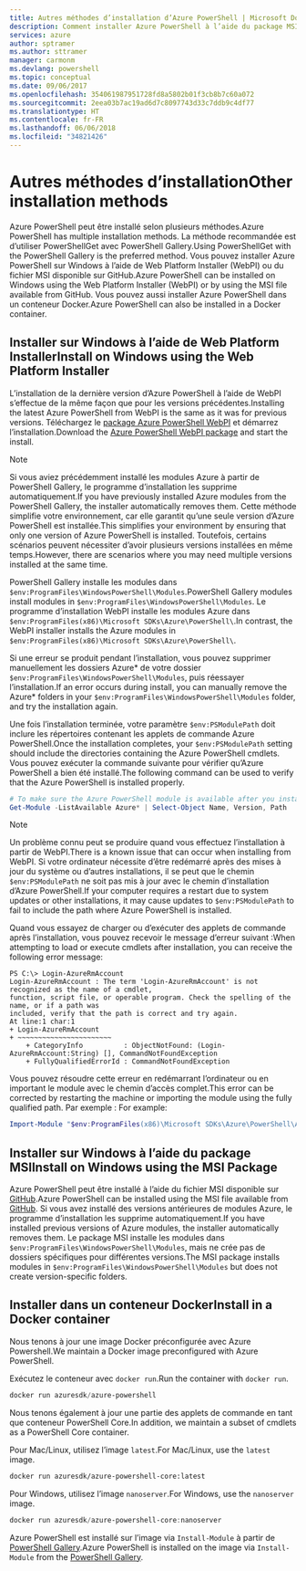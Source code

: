 ```yaml
---
title: Autres méthodes d’installation d’Azure PowerShell | Microsoft Docs
description: Comment installer Azure PowerShell à l’aide du package MSI ou de Web Platform Installer.
services: azure
author: sptramer
ms.author: sttramer
manager: carmonm
ms.devlang: powershell
ms.topic: conceptual
ms.date: 09/06/2017
ms.openlocfilehash: 354061987951728fd8a5802b01f3cb8b7c60a072
ms.sourcegitcommit: 2eea03b7ac19ad6d7c8097743d33c7ddb9c4df77
ms.translationtype: HT
ms.contentlocale: fr-FR
ms.lasthandoff: 06/06/2018
ms.locfileid: "34821426"
---
```

# <a name="other-installation-methods"></a><span data-ttu-id="9a4f3-103">Autres méthodes d’installation</span><span class="sxs-lookup"><span data-stu-id="9a4f3-103">Other installation methods</span></span>

<span data-ttu-id="9a4f3-104">Azure PowerShell peut être installé selon plusieurs méthodes.</span><span class="sxs-lookup"><span data-stu-id="9a4f3-104">Azure PowerShell has multiple installation methods.</span></span> <span data-ttu-id="9a4f3-105">La méthode recommandée est d’utiliser PowerShellGet avec PowerShell Gallery.</span><span class="sxs-lookup"><span data-stu-id="9a4f3-105">Using PowerShellGet with the PowerShell Gallery is the preferred method.</span></span> <span data-ttu-id="9a4f3-106">Vous pouvez installer Azure PowerShell sur Windows à l’aide de Web Platform Installer (WebPI) ou du fichier MSI disponible sur GitHub.</span><span class="sxs-lookup"><span data-stu-id="9a4f3-106">Azure PowerShell can be installed on Windows using the Web Platform Installer (WebPI) or by using the MSI file available from GitHub.</span></span> <span data-ttu-id="9a4f3-107">Vous pouvez aussi installer Azure PowerShell dans un conteneur Docker.</span><span class="sxs-lookup"><span data-stu-id="9a4f3-107">Azure PowerShell can also be installed in a Docker container.</span></span>

## <a name="install-on-windows-using-the-web-platform-installer"></a><span data-ttu-id="9a4f3-108">Installer sur Windows à l’aide de Web Platform Installer</span><span class="sxs-lookup"><span data-stu-id="9a4f3-108">Install on Windows using the Web Platform Installer</span></span>

<span data-ttu-id="9a4f3-109">L’installation de la dernière version d’Azure PowerShell à l’aide de WebPI s’effectue de la même façon que pour les versions précédentes.</span><span class="sxs-lookup"><span data-stu-id="9a4f3-109">Installing the latest Azure PowerShell from WebPI is the same as it was for previous versions.</span></span>
<span data-ttu-id="9a4f3-110">Téléchargez le [package Azure PowerShell WebPI](http://aka.ms/webpi-azps) et démarrez l’installation.</span><span class="sxs-lookup"><span data-stu-id="9a4f3-110">Download the [Azure PowerShell WebPI package](http://aka.ms/webpi-azps) and start the install.</span></span>

> [!NOTE]
> <span data-ttu-id="9a4f3-111">Si vous aviez précédemment installé les modules Azure à partir de PowerShell Gallery, le programme d’installation les supprime automatiquement.</span><span class="sxs-lookup"><span data-stu-id="9a4f3-111">If you have previously installed Azure modules from the PowerShell Gallery, the installer automatically removes them.</span></span> <span data-ttu-id="9a4f3-112">Cette méthode simplifie votre environnement, car elle garantit qu’une seule version d’Azure PowerShell est installée.</span><span class="sxs-lookup"><span data-stu-id="9a4f3-112">This simplifies your environment by ensuring that only one version of Azure PowerShell is installed.</span></span> <span data-ttu-id="9a4f3-113">Toutefois, certains scénarios peuvent nécessiter d’avoir plusieurs versions installées en même temps.</span><span class="sxs-lookup"><span data-stu-id="9a4f3-113">However, there are scenarios where you may need multiple versions installed at the same time.</span></span>
>
> <span data-ttu-id="9a4f3-114">PowerShell Gallery installe les modules dans `$env:ProgramFiles\WindowsPowerShell\Modules`.</span><span class="sxs-lookup"><span data-stu-id="9a4f3-114">PowerShell Gallery modules install modules in `$env:ProgramFiles\WindowsPowerShell\Modules`.</span></span> <span data-ttu-id="9a4f3-115">Le programme d’installation WebPI installe les modules Azure dans `$env:ProgramFiles(x86)\Microsoft SDKs\Azure\PowerShell\`.</span><span class="sxs-lookup"><span data-stu-id="9a4f3-115">In contrast, the WebPI installer installs the Azure modules in `$env:ProgramFiles(x86)\Microsoft SDKs\Azure\PowerShell\`.</span></span>
>
> <span data-ttu-id="9a4f3-116">Si une erreur se produit pendant l’installation, vous pouvez supprimer manuellement les dossiers Azure\* de votre dossier `$env:ProgramFiles\WindowsPowerShell\Modules`, puis réessayer l’installation.</span><span class="sxs-lookup"><span data-stu-id="9a4f3-116">If an error occurs during install, you can manually remove the Azure\* folders in your `$env:ProgramFiles\WindowsPowerShell\Modules` folder, and try the installation again.</span></span>

<span data-ttu-id="9a4f3-117">Une fois l’installation terminée, votre paramètre `$env:PSModulePath` doit inclure les répertoires contenant les applets de commande Azure PowerShell.</span><span class="sxs-lookup"><span data-stu-id="9a4f3-117">Once the installation completes, your `$env:PSModulePath` setting should include the directories containing the Azure PowerShell cmdlets.</span></span> <span data-ttu-id="9a4f3-118">Vous pouvez exécuter la commande suivante pour vérifier qu’Azure PowerShell a bien été installé.</span><span class="sxs-lookup"><span data-stu-id="9a4f3-118">The following command can be used to verify that the Azure PowerShell is installed properly.</span></span>

```powershell
# To make sure the Azure PowerShell module is available after you install
Get-Module -ListAvailable Azure* | Select-Object Name, Version, Path
```

> [!NOTE]
> <span data-ttu-id="9a4f3-119">Un problème connu peut se produire quand vous effectuez l’installation à partir de WebPI.</span><span class="sxs-lookup"><span data-stu-id="9a4f3-119">There is a known issue that can occur when installing from WebPI.</span></span> <span data-ttu-id="9a4f3-120">Si votre ordinateur nécessite d’être redémarré après des mises à jour du système ou d’autres installations, il se peut que le chemin `$env:PSModulePath` ne soit pas mis à jour avec le chemin d’installation d’Azure PowerShell.</span><span class="sxs-lookup"><span data-stu-id="9a4f3-120">If your computer requires a restart due to system updates or other installations, it may cause updates to `$env:PSModulePath` to fail to include the path where Azure PowerShell is installed.</span></span>

<span data-ttu-id="9a4f3-121">Quand vous essayez de charger ou d’exécuter des applets de commande après l’installation, vous pouvez recevoir le message d’erreur suivant :</span><span class="sxs-lookup"><span data-stu-id="9a4f3-121">When attempting to load or execute cmdlets after installation, you can receive the following error message:</span></span>

```
PS C:\> Login-AzureRmAccount
Login-AzureRmAccount : The term 'Login-AzureRmAccount' is not recognized as the name of a cmdlet,
function, script file, or operable program. Check the spelling of the name, or if a path was
included, verify that the path is correct and try again.
At line:1 char:1
+ Login-AzureRmAccount
+ ~~~~~~~~~~~~~~~~~~~~~~~
    + CategoryInfo          : ObjectNotFound: (Login-AzureRmAccount:String) [], CommandNotFoundException
    + FullyQualifiedErrorId : CommandNotFoundException
```

<span data-ttu-id="9a4f3-122">Vous pouvez résoudre cette erreur en redémarrant l’ordinateur ou en important le module avec le chemin d’accès complet.</span><span class="sxs-lookup"><span data-stu-id="9a4f3-122">This error can be corrected by restarting the machine or importing the module using the fully qualified path.</span></span> <span data-ttu-id="9a4f3-123">Par exemple : </span><span class="sxs-lookup"><span data-stu-id="9a4f3-123">For example:</span></span>

```powershell
Import-Module "$env:ProgramFiles(x86)\Microsoft SDKs\Azure\PowerShell\AzureRM.psd1"
```

## <a name="install-on-windows-using-the-msi-package"></a><span data-ttu-id="9a4f3-124">Installer sur Windows à l’aide du package MSI</span><span class="sxs-lookup"><span data-stu-id="9a4f3-124">Install on Windows using the MSI Package</span></span>

<span data-ttu-id="9a4f3-125">Azure PowerShell peut être installé à l’aide du fichier MSI disponible sur [GitHub](https://github.com/Azure/azure-powershell/releases/latest).</span><span class="sxs-lookup"><span data-stu-id="9a4f3-125">Azure PowerShell can be installed using the MSI file available from [GitHub](https://github.com/Azure/azure-powershell/releases/latest).</span></span> <span data-ttu-id="9a4f3-126">Si vous avez installé des versions antérieures de modules Azure, le programme d’installation les supprime automatiquement.</span><span class="sxs-lookup"><span data-stu-id="9a4f3-126">If you have installed previous versions of Azure modules, the installer automatically removes them.</span></span> <span data-ttu-id="9a4f3-127">Le package MSI installe les modules dans `$env:ProgramFiles\WindowsPowerShell\Modules`, mais ne crée pas de dossiers spécifiques pour différentes versions.</span><span class="sxs-lookup"><span data-stu-id="9a4f3-127">The MSI package installs modules in `$env:ProgramFiles\WindowsPowerShell\Modules` but does not create version-specific folders.</span></span>

## <a name="install-in-a-docker-container"></a><span data-ttu-id="9a4f3-128">Installer dans un conteneur Docker</span><span class="sxs-lookup"><span data-stu-id="9a4f3-128">Install in a Docker container</span></span>

<span data-ttu-id="9a4f3-129">Nous tenons à jour une image Docker préconfigurée avec Azure Powershell.</span><span class="sxs-lookup"><span data-stu-id="9a4f3-129">We maintain a Docker image preconfigured with Azure PowerShell.</span></span>

<span data-ttu-id="9a4f3-130">Exécutez le conteneur avec `docker run`.</span><span class="sxs-lookup"><span data-stu-id="9a4f3-130">Run the container with `docker run`.</span></span>

```powershell
docker run azuresdk/azure-powershell
```

<span data-ttu-id="9a4f3-131">Nous tenons également à jour une partie des applets de commande en tant que conteneur PowerShell Core.</span><span class="sxs-lookup"><span data-stu-id="9a4f3-131">In addition, we maintain a subset of cmdlets as a PowerShell Core container.</span></span>

<span data-ttu-id="9a4f3-132">Pour Mac/Linux, utilisez l’image `latest`.</span><span class="sxs-lookup"><span data-stu-id="9a4f3-132">For Mac/Linux, use the `latest` image.</span></span>

```bash
docker run azuresdk/azure-powershell-core:latest
```

<span data-ttu-id="9a4f3-133">Pour Windows, utilisez l’image `nanoserver`.</span><span class="sxs-lookup"><span data-stu-id="9a4f3-133">For Windows, use the `nanoserver` image.</span></span>

```powershell
docker run azuresdk/azure-powershell-core:nanoserver
```

<span data-ttu-id="9a4f3-134">Azure PowerShell est installé sur l’image via `Install-Module` à partir de [PowerShell Gallery](https://www.powershellgallery.com/).</span><span class="sxs-lookup"><span data-stu-id="9a4f3-134">Azure PowerShell is installed on the image via `Install-Module` from the [PowerShell Gallery](https://www.powershellgallery.com/).</span></span>